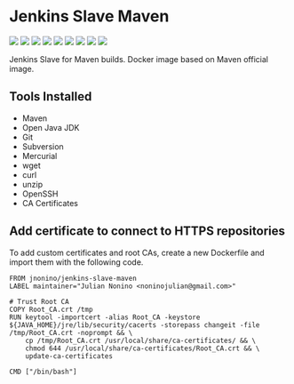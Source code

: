 # Jenkins Slave Maven

[![](https://img.shields.io/docker/pulls/jnonino/jenkins-slave-maven.svg)](https://hub.docker.com/r/jnonino/jenkins-slave-maven/)
[![](hhttps://img.shields.io/docker/build/jnonino/jenkins-slave-maven)](https://hub.docker.com/r/jnonino/jenkins-slave-maven/)
[![](https://img.shields.io/docker/automated/jnonino/jenkins-slave-maven)](https://hub.docker.com/r/jnonino/jenkins-slave-maven/)
[![](https://img.shields.io/docker/stars/jnonino/jenkins-slave-maven)](https://hub.docker.com/r/jnonino/jenkins-slave-maven/)
[![](https://img.shields.io/github/license/jnonino/jenkins-slave-maven-docker-image)](https://github.com/jnonino/jenkins-slave-maven-docker-image)
[![](https://img.shields.io/github/issues/jnonino/jenkins-slave-maven-docker-image)](https://github.com/jnonino/jenkins-slave-maven-docker-image)
[![](https://img.shields.io/github/issues-closed/jnonino/jenkins-slave-maven-docker-image)](https://github.com/jnonino/jenkins-slave-maven-docker-image)
[![](https://img.shields.io/github/languages/code-size/jnonino/jenkins-slave-maven-docker-image)](https://github.com/jnonino/jenkins-slave-maven-docker-image)
[![](https://img.shields.io/github/repo-size/jnonino/jenkins-slave-maven-docker-image)](https://github.com/jnonino/jenkins-slave-maven-docker-image)

Jenkins Slave for Maven builds. Docker image based on Maven official image.

## Tools Installed ##

- Maven
- Open Java JDK
- Git
- Subversion
- Mercurial
- wget
- curl
- unzip
- OpenSSH
- CA Certificates

## Add certificate to connect to HTTPS repositories

To add custom certificates and root CAs, create a new Dockerfile and import them with the following code.

	FROM jnonino/jenkins-slave-maven
	LABEL maintainer="Julian Nonino <noninojulian@gmail.com>"

	# Trust Root CA
	COPY Root_CA.crt /tmp
	RUN keytool -importcert -alias Root_CA -keystore ${JAVA_HOME}/jre/lib/security/cacerts -storepass changeit -file /tmp/Root_CA.crt -noprompt && \
		cp /tmp/Root_CA.crt /usr/local/share/ca-certificates/ && \
		chmod 644 /usr/local/share/ca-certificates/Root_CA.crt && \
		update-ca-certificates

	CMD ["/bin/bash"]
